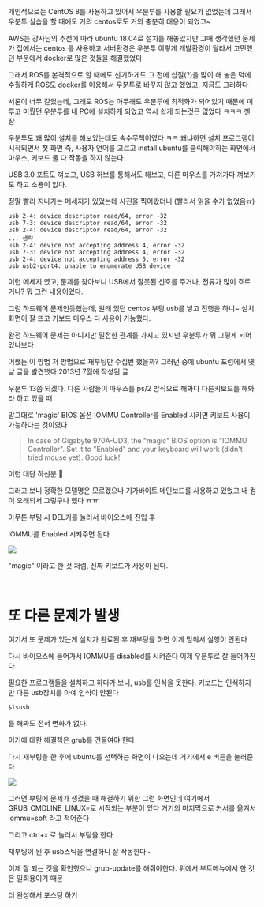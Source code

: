 개인적으로는 CentOS 8를 사용하고 있어서 우분투를 사용할 필요가 없었는데
그래서 우분투 실습을 할 때에도 거의 centos로도 거의 충분히 대응이 되었고~

AWS는 강사님의 추천에 따라 ubuntu 18.04로 설치를 해놓았지만
그때 생각했던 문제가 집에서는 centos 를 사용하고 서버환경은 우분투
이렇게 개발환경이 달라서 고민했던 부분에서 docker로 많은 것들을 해결했었다

그래서 ROS를 본격적으로 할 때에도 
신기하게도 그 전에 삽질(?)을 많이 해 놓은 덕에 수월하게 ROS도 docker를 이용해서 
우분투로 바꾸지 않고 했었고, 지금도 그러하다

서론이 너무 길었는데, 그래도 ROS는 아무래도 우분투에 최적화가 되어있기 때문에 
미루고 미뤘던 우분투를 내 PC에 설치하게 되었고 역시 쉽게 되는것은 없었다 ㅋㅋㅋ 젠장

우분투도 꽤 많이 설치를 해보았는데도 속수무책이였다 ㅋㅋ
왜냐하면 설치 프로그램이 시작되면서 첫 화면 즉, 사용자 언어를 고르고 install ubuntu를 클릭해야하는 화면에서
마우스, 키보드 둘 다 작동을 하지 않는다. 

USB 3.0 포트도 껴보고, USB 허브를 통해서도 해보고, 다른 마우스를 가져가다 껴보기도 하고
소용이 없다.

정말 빨리 지나가는 메세지가 있었는데 사진을 찍어봤더니 (빨라서 읽을 수가 없었음ㅠ)

```
usb 2-4: device descriptor read/64, error -32
usb 7-3: device descriptor read/64, error -32
usb 2-4: device descriptor read/64, error -32
... 생략
usb 2-4: device not accepting address 4, error -32
usb 7-3: device not accepting address 4, error -32
usb 2-4: device not accepting address 5, error -32
usb usb2-port4: unable to enumerate USB device
```

이런 메세지 였고, 문제를 찾아보니
USB에서 잘못된 신호를 주거나, 전류가 많이 흐르거나? 뭐 그런 내용이었다.

그럼 하드웨어 문제인듯했는데, 
원래 있던 centos 부팅 usb를 넣고 진행을 하니~ 설치 화면이 잘 뜨고
키보드 마우스 다 사용이 가능했다.

완전 하드웨어 문제는 아니지만 밀접한 관계를 가지고 있지만 우분투가 뭐 그렇게 되어있나보다

어쨌든 이 방법 저 방법으로 재부팅만 수십번 했을까?
그러던 중에 ubuntu 포럼에서 옛날 글을 발견했다 2013년 7월에 작성된 글

우분투 13쯤 되겠다. 다른 사람들이 마우스를 ps/2 방식으로 해봐다 다른키보드를 해봐라 하고 있을 때

말그대로 'magic' BIOS 옵션 IOMMU Controller를 Enabled 시키면 키보드 사용이 가능하다는 것이였다

> In case of Gigabyte 970A-UD3, the "magic" BIOS option is "IOMMU Controller". Set it to "Enabled" and your keyboard will work (didn't tried mouse yet). Good luck!

이런 대단 하신분 🤩

그러고 보니 정확한 모델명은 모르겠으나 기가바이트 메인보드를 사용하고 있었고
내 컴이 오래되서 그렇구나 했다 ㅠㅠ

아무튼 부팅 시 DEL키를 눌러서 바이오스에 진입 후 

IOMMU를 Enabled 시켜주면 된다

<img src=0>
<br/>

"magic" 이라고 한 것 처럼, 진짜 키보드가 사용이 된다.

<br/>

# 또 다른 문제가 발생
여기서 또 문제가 있는게 설치가 완료된 후 재부팅을 하면 이게 멈춰서 실행이 안된다

다시 바이오스에 들어가서 IOMMU를 disabled를 시켜준다
이제 우분투로 잘 들어가진다.

필요한 프로그램들을 설치하고 하다가 보니, usb를 인식을 못한다. 키보드는 인식하지만
다른 usb장치를 아예 인식이 안된다

```
$lsusb
```
를 해봐도 전혀 변화가 없다. 

이거에 대한 해결책은 grub를 건들여야 한다

다시 재부팅을 한 후에 ubuntu를 선택하는 화면이 나오는데 거기에서 e 버튼을 눌러준다

<img src=1>
<br/>

그러면 부팅에 문제가 생겼을 때 해결하기 위한 그런 화면인데
여기에서 
GRUB_CMDLINE_LINUX=로 시작되는 부분이 있다 
거기의 마지막으로 커서를 옮겨서 iommu=soft 라고 적어준다

그리고 ctrl+x 로 눌러서 부팅을 한다

재부팅이 된 후 usb스틱을 연결하니 잘 작동한다~

이제 잘 되는 것을 확인했으니 grub-update를 해줘야한다. 위에서 부트메뉴에서 한 것은 일회용이기 때문

더 완성해서 포스팅 하기

